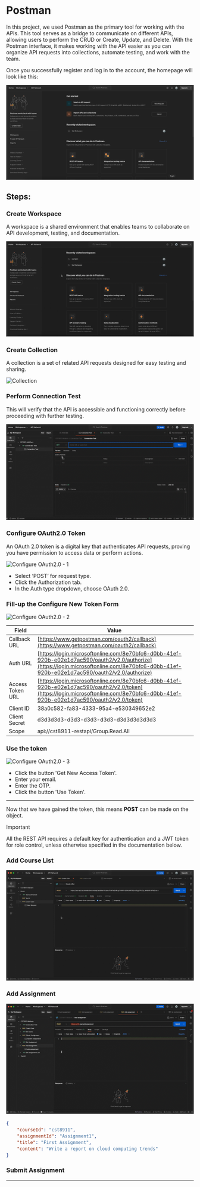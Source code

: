 # Postman

In this project, we used Postman as the primary tool for working with the APIs. This tool serves as a bridge to communicate on different APIs, allowing users to perform the CRUD or Create, Update, and Delete. With the Postman interface, it makes working with the API easier as you can organize API requests into collections, automate testing, and work with the team.

Once you successfully register and log in to the account, the homepage will look like this:

![Homepage](https://raw.githubusercontent.com/degu0055/postmansteps/refs/heads/main/images/1-homepage.png)

## Steps:

### **Create Workspace**
A workspace is a shared environment that enables teams to collaborate on API development, testing, and documentation.

![Workspace](https://raw.githubusercontent.com/degu0055/postmansteps/refs/heads/main/images/workspace.gif)

### **Create Collection**
A collection is a set of related API requests designed for easy testing and sharing.

![Collection](https://raw.githubusercontent.com/degu0055/postmansteps/refs/heads/main/images/collection.gif)

### **Perform Connection Test**
This will verify that the API is accessible and functioning correctly before proceeding with further testing.

![Connection Testing](https://raw.githubusercontent.com/degu0055/postmansteps/refs/heads/main/images/Connection-Test.gif)

### **Configure OAuth2.0 Token**
An OAuth 2.0 token is a digital key that authenticates API requests, proving you have permission to access data or perform actions.

![Configure OAuth2.0 - 1](https://raw.githubusercontent.com/degu0055/postmansteps/refs/heads/main/images/auth1.gif)

- Select ‘POST’ for request type.
- Click the Authorization tab.
- In the Auth type dropdown, choose OAuth 2.0.

### **Fill-up the Configure New Token Form**

![Configure OAuth2.0 - 2](https://raw.githubusercontent.com/degu0055/postmansteps/refs/heads/main/images/auth2.gif)

| **Field**           | **Value**                                                                                           |
|---------------------|-----------------------------------------------------------------------------------------------------|
| Callback URL        | [https://www.getpostman.com/oauth2/callback](https://www.getpostman.com/oauth2/callback)             |
| Auth URL            | [https://login.microsoftonline.com/8e70bfc6-d0bb-41ef-920b-e02e1d7ac590/oauth2/v2.0/authorize](https://login.microsoftonline.com/8e70bfc6-d0bb-41ef-920b-e02e1d7ac590/oauth2/v2.0/authorize) |
| Access Token URL    | [https://login.microsoftonline.com/8e70bfc6-d0bb-41ef-920b-e02e1d7ac590/oauth2/v2.0/token](https://login.microsoftonline.com/8e70bfc6-d0bb-41ef-920b-e02e1d7ac590/oauth2/v2.0/token) |
| Client ID           | 38a0c582-fa83-4333-95a4-e530349652e2                                                                |
| Client Secret       | d3d3d3d3-d3d3-d3d3-d3d3-d3d3d3d3d3d3                                                           |
| Scope               | api://cst8911-restapi/Group.Read.All                                                                |

### **Use the token**

![Configure OAuth2.0 - 3](https://raw.githubusercontent.com/degu0055/postmansteps/refs/heads/main/images/auth3.gif)

- Click the button 'Get New Access Token'.
- Enter your email.
- Enter the OTP.
- Click the button 'Use Token'.

--- 

Now that we have gained the token, this means **POST** can be made on the object. 

> [!IMPORTANT]
> All the REST API requires a default key for authentication and a JWT token for role control, unless otherwise specified in the documentation below.

### **Add Course List** 

![Add Course list](https://raw.githubusercontent.com/degu0055/postmansteps/refs/heads/main/images/create.gif)

### **Add Assignment**

![Add Assignment](https://raw.githubusercontent.com/degu0055/postmansteps/refs/heads/main/images/addAssignment.gif)

```json
{
    "courseId": "cst8911",
    "assignmentId": "Assignment1",
    "title": "First Assignment",
    "content": "Write a report on cloud computing trends"
}
```

### **Submit Assignment** 

---







